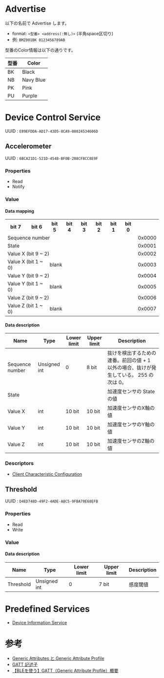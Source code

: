 # Advertise
以下の名前で Advertise します。

* format: `<型番> <address(:無し)>` (半角space区切り)
* 例: `BMZ001BK 0123456789AB`

型番のColor情報は以下の通りです。

型番 | Color |
--- | ---
BK | Black |
NB | Navy Blue |
PK | Pink |
PU | Purple |

# Device Control Service
UUID
: `E89EFDDA-AD17-43D5-8CA9-08024534606D`

## Accelerometer
UUID
: `6BCA21D1-521D-4548-BF0B-208CF8CC8E9F`

### Properties
* Read
* Notify

### Value
#### Data mapping
<table>
<tr><th>bit 7</th><th>bit 6</th><th>bit 5</th><th>bit 4</th><th>bit 3</th><th>bit 2</th><th>bit 1</th><th>bit 0</th><th></th></tr>
<tr><td colspan="8">Sequence number</td><td>0x0000</td></tr>
<tr><td colspan="8">State</td><td>0x0001</td></tr>
<tr><td colspan="8">Value X (bit 9 ~ 2)</td><td>0x0002</td></tr>
<tr><td colspan="2">Value X (bit 1 ~ 0)</td><td colspan="6">blank</td><td>0x0003</td></tr>
<tr><td colspan="8">Value Y (bit 9 ~ 2)</td><td>0x0004</td></tr>
<tr><td colspan="2">Value Y (bit 1 ~ 0)</td><td colspan="6">blank</td><td>0x0005</td></tr>
<tr><td colspan="8">Value Z (bit 9 ~ 2)</td><td>0x0006</td></tr>
<tr><td colspan="2">Value Z (bit 1 ~ 0)</td><td colspan="6">blank</td><td>0x0007</td></tr>
</table>

#### Data description
| Name | Type | Lower limit | Upper limit | Description |  
| --- | --- | --- | --- | --- |  
| Sequence number | Unsigned int | 0 | 8 bit | 抜けを検出するための連番。前回の値 + 1 以外の場合、抜けが発生している。 255 の次は 0。 |  
| State |  |  |  | 加速度センサの State の値 |  
| Value X | int | 10 bit | 10 bit | 加速度センサのX軸の値 |  
| Value Y | int | 10 bit | 10 bit | 加速度センサのY軸の値 |  
| Value Z | int | 10 bit | 10 bit | 加速度センサのZ軸の値 |  

### Descriptors
* [Client Characteristic Configuration](https://www.bluetooth.com/ja-jp/specifications/gatt/viewer?attributeXmlFile=org.bluetooth.descriptor.gatt.client_characteristic_configuration.xml)

## Threshold
UUID
: `D4ED748D-49F2-4ADE-A8C5-9FBA70E68EFB`

### Properties
* Read
* Write

### Value
#### Data description
| Name | Type | Lower limit | Upper limit | Description |
| ------------- | ------------- | ------------- | ------------- | ------------- |
| Threshold | Unsigned int | 0 | 7 bit | 感度閾値  |


# Predefined Services
* [Device Information Service](https://www.bluetooth.com/specifications/gatt/viewer?attributeXmlFile=org.bluetooth.service.device_information.xml)


# 参考
* [Generic Attributes と Generic Attribute Profile](https://www.bluetooth.com/ja-jp/specifications/generic-attributes-overview)
* [GATT 記述子](https://www.bluetooth.com/ja-jp/specifications/gatt/descriptors)
* [【BLEを使う】GATT（Generic Attribute Profile）概要](http://yegang.hatenablog.com/entry/2014/08/09/195246)
